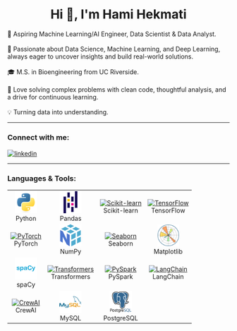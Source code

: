 <h1 align="center">Hi 👋, I'm Hami Hekmati</h1>

<p align="left">
  🧠 Aspiring Machine Learning/AI Engineer, Data Scientist & Data Analyst.<br><br>
  🤖 Passionate about Data Science, Machine Learning, and Deep Learning, always eager to uncover insights and build real-world solutions.<br><br>
  🎓 M.S. in Bioengineering from UC Riverside.<br><br>
  🧩 Love solving complex problems with clean code, thoughtful analysis, and a drive for continuous learning.<br><br>
  💡 Turning data into understanding.
</p>


<hr>

<h3>Connect with me:</h3>
<p>
  <a href="https://www.linkedin.com/in/hami-hekmati-399932154/" target="_blank">
    <img align="center" src="https://img.shields.io/badge/LinkedIn-blue?logo=linkedin&logoColor=white" alt="linkedin"/>
  </a>
</p>

<hr>

<h3>Languages & Tools:</h3>

<div align="center">

<table>
  <tr>
    <td align="center">
      <a href="https://www.python.org/" target="_blank">
        <img src="https://raw.githubusercontent.com/devicons/devicon/master/icons/python/python-original.svg" alt="Python" width="50" height="50"/>
      </a>
      <br>Python
    </td>
    <td align="center">
      <a href="https://pandas.pydata.org/" target="_blank">
        <img src="https://raw.githubusercontent.com/devicons/devicon/2ae2a900d2f041da66e950e4d48052658d850630/icons/pandas/pandas-original.svg" alt="Pandas" width="50" height="50"/>
      </a>
      <br>Pandas
    </td>
    <td align="center">
      <a href="https://scikit-learn.org/" target="_blank">
        <img src="https://upload.wikimedia.org/wikipedia/commons/0/05/Scikit_learn_logo_small.svg" alt="Scikit-learn" width="50" height="50"/>
      </a>
      <br>Scikit-learn
    </td>
    <td align="center">
      <a href="https://www.tensorflow.org/" target="_blank">
        <img src="https://www.vectorlogo.zone/logos/tensorflow/tensorflow-icon.svg" alt="TensorFlow" width="50" height="50"/>
      </a>
      <br>TensorFlow
    </td>
  </tr>
  <tr>
    <td align="center">
      <a href="https://pytorch.org/" target="_blank">
        <img src="https://www.vectorlogo.zone/logos/pytorch/pytorch-icon.svg" alt="PyTorch" width="50" height="50"/>
      </a>
      <br>PyTorch
    </td>
    <td align="center">
      <a href="https://numpy.org/" target="_blank">
        <img src="https://raw.githubusercontent.com/devicons/devicon/master/icons/numpy/numpy-original.svg" alt="NumPy" width="50" height="50"/>
      </a>
      <br>NumPy
    </td>
    <td align="center">
      <a href="https://seaborn.pydata.org/" target="_blank">
        <img src="https://seaborn.pydata.org/_images/logo-mark-lightbg.svg" alt="Seaborn" width="50" height="50"/>
      </a>
      <br>Seaborn
    </td>
    <td align="center">
      <a href="https://matplotlib.org/" target="_blank">
        <img src="https://raw.githubusercontent.com/devicons/devicon/master/icons/matplotlib/matplotlib-original.svg" alt="Matplotlib" width="50" height="50"/>
      </a>
      <br>Matplotlib
    </td>
  </tr>
  <tr>
    <td align="center">
      <a href="https://spacy.io/" target="_blank">
        <img src="https://raw.githubusercontent.com/github/explore/8cf1837393d83900e767cc895dcc814d053e2ffe/topics/spacy/spacy.png" alt="spaCy" width="50" height="50"/>
      </a>
      <br>spaCy
    </td>
    <td align="center">
      <a href="https://huggingface.co/transformers/" target="_blank">
        <img src="https://huggingface.co/front/assets/huggingface_logo-noborder.svg" alt="Transformers" width="50" height="50"/>
      </a>
      <br>Transformers
    </td>
    <td align="center">
      <a href="https://spark.apache.org/docs/latest/api/python/" target="_blank">
        <img src="https://upload.wikimedia.org/wikipedia/commons/f/f3/Apache_Spark_logo.svg" alt="PySpark" width="50" height="50"/>
      </a>
      <br>PySpark
    </td>
    <td align="center">
      <a href="https://www.langchain.com/" target="_blank">
        <img src="https://api.nuget.org/v3-flatcontainer/langchain.core/0.15.1-dev.111/icon" alt="LangChain" width="50" height="50"/>
      </a>
      <br>LangChain
    </td>
  </tr>
  <tr>
    <td align="center">
      <a href="https://crewai.com/" target="_blank">
        <img src="https://pbs.twimg.com/profile_images/1770816346906849281/t72FgUel_400x400.jpg" alt="CrewAI" width="50" height="50"/>
      </a>
      <br>CrewAI
    </td>
    <td align="center">
      <a href="https://www.mysql.com/" target="_blank">
        <img src="https://raw.githubusercontent.com/devicons/devicon/master/icons/mysql/mysql-original-wordmark.svg" alt="MySQL" width="50" height="50"/>
      </a>
      <br>MySQL
    </td>
    <td align="center">
      <a href="https://www.postgresql.org/" target="_blank">
        <img src="https://raw.githubusercontent.com/devicons/devicon/master/icons/postgresql/postgresql-original-wordmark.svg" alt="PostgreSQL" width="50" height="50"/>
      </a>
      <br>PostgreSQL
    </td>
    <td></td>
  </tr>
</table>

</div>
